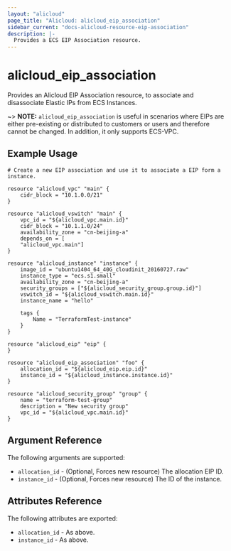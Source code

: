 ```yaml
---
layout: "alicloud"
page_title: "Alicloud: alicloud_eip_association"
sidebar_current: "docs-alicloud-resource-eip-association"
description: |-
  Provides a ECS EIP Association resource.
---
```


# alicloud\_eip\_association

Provides an Alicloud EIP Association resource, to associate and disassociate Elastic IPs from ECS Instances.

~> **NOTE:** `alicloud_eip_association` is useful in scenarios where EIPs are either
 pre-existing or distributed to customers or users and therefore cannot be changed.
 In addition, it only supports ECS-VPC.

## Example Usage

```
# Create a new EIP association and use it to associate a EIP form a instance.

resource "alicloud_vpc" "main" {
    cidr_block = "10.1.0.0/21"
}

resource "alicloud_vswitch" "main" {
    vpc_id = "${alicloud_vpc.main.id}"
    cidr_block = "10.1.1.0/24"
    availability_zone = "cn-beijing-a"
    depends_on = [
    "alicloud_vpc.main"]
}

resource "alicloud_instance" "instance" {
    image_id = "ubuntu1404_64_40G_cloudinit_20160727.raw"
    instance_type = "ecs.s1.small"
    availability_zone = "cn-beijing-a"
    security_groups = ["${alicloud_security_group.group.id}"]
    vswitch_id = "${alicloud_vswitch.main.id}"
    instance_name = "hello"

    tags {
        Name = "TerraformTest-instance"
    }
}

resource "alicloud_eip" "eip" {
}

resource "alicloud_eip_association" "foo" {
    allocation_id = "${alicloud_eip.eip.id}"
    instance_id = "${alicloud_instance.instance.id}"
}

resource "alicloud_security_group" "group" {
    name = "terraform-test-group"
    description = "New security group"
    vpc_id = "${alicloud_vpc.main.id}"
}
```

## Argument Reference

The following arguments are supported:

* `allocation_id` - (Optional, Forces new resource) The allocation EIP ID.
* `instance_id` - (Optional, Forces new resource) The ID of the instance.

## Attributes Reference

The following attributes are exported:

* `allocation_id` - As above.
* `instance_id` - As above.